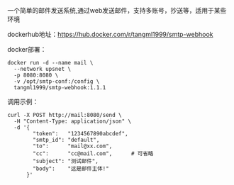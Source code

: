 一个简单的邮件发送系统,通过web发送邮件，支持多账号，抄送等，适用于某些环境

dockerhub地址：https://hub.docker.com/r/tangml1999/smtp-webhook

docker部署：
```
docker run -d --name mail \
  --network upsnet \
  -p 8080:8080 \
  -v /opt/smtp-conf:/config \
  tangml1999/smtp-webhook:1.1.1
```

调用示例：
```
curl -X POST http://mail:8080/send \
  -H "Content-Type: application/json" \
  -d '{
        "token":   "1234567890abcdef",
        "smtp_id": "default",
        "to":      "mail@xx.com",
        "cc":      "cc@mail.com",      # 可省略
        "subject": "测试邮件",
        "body":    "这是邮件主体!"
      }'
```
